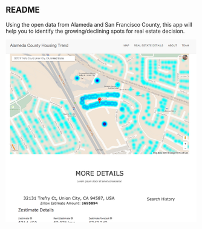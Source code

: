 ## README
Using the open data from Alameda and San Francisco County, this app will help you to identify the growing/declining spots for real estate decision.

![screen shot 042615](https://raw.githubusercontent.com/xjlin0/HousingTrends/master/app/assets/images/HosingTrend.png)
